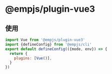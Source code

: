 # @empjs/plugin-vue3 
## 使用 
```js
import Vue from '@empjs/plugin-vue3'
import {defineConfig} from '@empjs/cli'
export default defineConfig(({mode, env}) => {
  return {
    plugins: [Vue()],
  }
})

```
